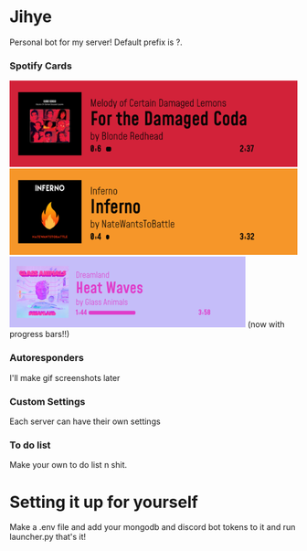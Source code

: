 # Jihye
Personal bot for my server!
Default prefix is ?.

### Spotify Cards
<img src="imgs/spotify2.png">
<img src="imgs/spotify3.png">
<img src="imgs/spotify4.png">
(now with progress bars!!)

### Autoresponders
 I'll make gif screenshots later
### Custom Settings
 Each server can have their own settings
### To do list
 Make your own to do list n shit.

# Setting it up for yourself
 Make a .env file and add your mongodb and discord bot tokens to it and run launcher.py that's it!
